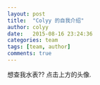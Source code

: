 ```yaml
---
layout: post
title:  "Colyy 的自我介绍"
author: colyy
date:   2015-08-16 23:24:36
categories: team
tags: [team, author]
comments: true
---
```


想查我水表?? 点击上方的头像. 
